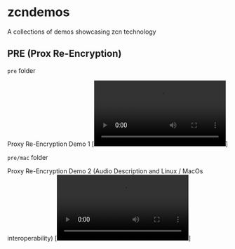 # zcndemos
A collections of demos showcasing zcn technology

## PRE (Prox Re-Encryption)
`pre` folder

Proxy Re-Encryption Demo 1
[![Video](https://raw.githubusercontent.com/sculptex/zcndemos/main/pre/adameve2.mp4)]

`pre/mac` folder

Proxy Re-Encryption Demo 2 (Audio Description and Linux / MacOs interoperability)
[![Video](https://github.com/sculptex/zcndemos/blob/main/pre/macos/adamevenew1.mp4)]
